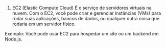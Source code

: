 1. EC2 (Elastic Compute Cloud)
É o serviço de servidores virtuais na nuvem. Com o EC2, você pode criar e gerenciar instâncias (VMs) para rodar suas aplicações, bancos de dados, ou qualquer outra coisa que rodaria em um servidor físico.

Exemplo: Você pode usar EC2 para hospedar um site ou um backend em Node.js.

